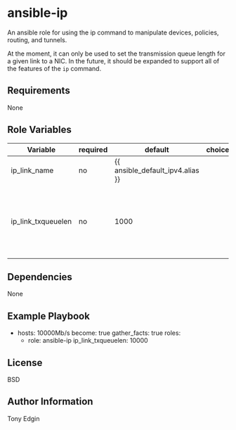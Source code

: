 # ansible-ip

An ansible role for using the ip command to manipulate devices, policies, routing, and tunnels.

At the moment, it can only be used to set the transmission queue length for a given link to a NIC. In the future, it should be expanded to support all of the features of the `ip` command.


## Requirements

None


## Role Variables

| Variable           | required | default                          | choices | comments |
| ------------------ | -------- | -------------------------------- | ------- | -------- |
| ip_link_name       | no       | {{ ansible_default_ipv4.alias }} |         | The link to the NIC to be tuned |
| ip_link_txqueuelen | no       | 1000                             |         | The number of packets the transmission queue the NIC's transmission will hold |


## Dependencies

None


## Example Playbook

- hosts: 10000Mb/s
  become: true
  gather_facts: true
  roles:
    - role: ansible-ip
      ip_link_txqueuelen: 10000


## License

BSD


## Author Information

Tony Edgin

